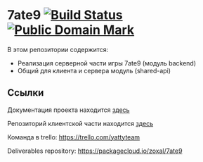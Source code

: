 # 7ate9 [![Build Status](https://travis-ci.org/ZoXaL/7ate9-backend.svg?branch=master)](https://travis-ci.org/ZoXaL/7ate9-backend) <a rel="license" href="http://creativecommons.org/publicdomain/mark/1.0/"><img src="https://licensebuttons.net/p/mark/1.0/80x15.png" style="border-style: none;" alt="Public Domain Mark" /></a>

В этом репозитории содержится:
* Реализация серверной части игры 7ate9 (модуль backend)
* Общий для клиента и сервера модуль (shared-api)

## Ссылки

Документация проекта находится [здесь](https://github.com/ZoXaL/7ate9-backend/wiki)

Репозиторий клиентской части находится [здесь](https://github.com/Kimentii/7ate9-client)

Команда в trello: https://trello.com/yattyteam

Deliverables repository: https://packagecloud.io/zoxal/7ate9
